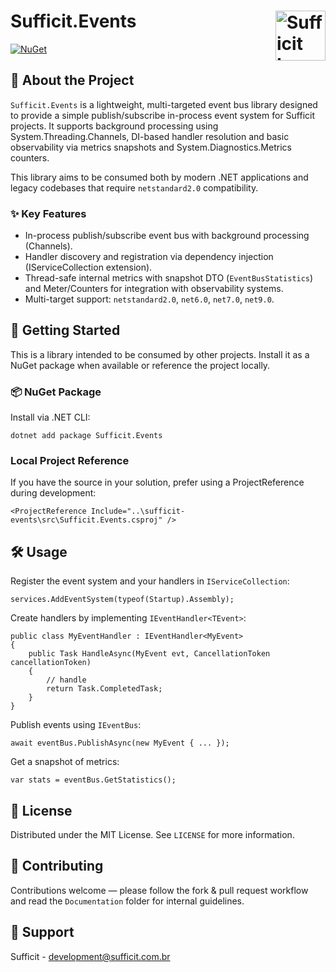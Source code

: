 <h1>
  Sufficit.Events
  <a href="https://github.com/sufficit/sufficit"><img src="https://avatars.githubusercontent.com/u/66928451?s=200&v=4" alt="Sufficit Logo" width="80" align="right"></a>
</h1>

[![NuGet](https://img.shields.io/nuget/v/Sufficit.Events.svg)](https://www.nuget.org/packages/Sufficit.Events/)

## 📖 About the Project

`Sufficit.Events` is a lightweight, multi-targeted event bus library designed to provide a simple publish/subscribe in-process event system for Sufficit projects. It supports background processing using System.Threading.Channels, DI-based handler resolution and basic observability via metrics snapshots and System.Diagnostics.Metrics counters.

This library aims to be consumed both by modern .NET applications and legacy codebases that require `netstandard2.0` compatibility.

### ✨ Key Features

* In-process publish/subscribe event bus with background processing (Channels).
* Handler discovery and registration via dependency injection (IServiceCollection extension).
* Thread-safe internal metrics with snapshot DTO (`EventBusStatistics`) and Meter/Counters for integration with observability systems.
* Multi-target support: `netstandard2.0`, `net6.0`, `net7.0`, `net9.0`.

## 🚀 Getting Started

This is a library intended to be consumed by other projects. Install it as a NuGet package when available or reference the project locally.

### 📦 NuGet Package

Install via .NET CLI:

    dotnet add package Sufficit.Events

### Local Project Reference

If you have the source in your solution, prefer using a ProjectReference during development:

    <ProjectReference Include="..\sufficit-events\src\Sufficit.Events.csproj" />

## 🛠️ Usage

Register the event system and your handlers in `IServiceCollection`:

    services.AddEventSystem(typeof(Startup).Assembly);

Create handlers by implementing `IEventHandler<TEvent>`:

    public class MyEventHandler : IEventHandler<MyEvent>
    {
        public Task HandleAsync(MyEvent evt, CancellationToken cancellationToken)
        {
            // handle
            return Task.CompletedTask;
        }
    }

Publish events using `IEventBus`:

    await eventBus.PublishAsync(new MyEvent { ... });

Get a snapshot of metrics:

    var stats = eventBus.GetStatistics();

## 📄 License

Distributed under the MIT License. See `LICENSE` for more information.

## 🤝 Contributing

Contributions welcome — please follow the fork & pull request workflow and read the `Documentation` folder for internal guidelines.

## 📧 Support

Sufficit - [development@sufficit.com.br](mailto:development@sufficit.com.br)
